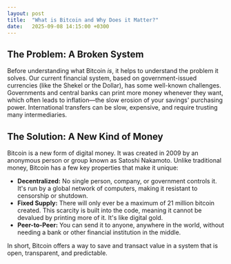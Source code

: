 ```yaml
---
layout: post
title:  "What is Bitcoin and Why Does it Matter?"
date:   2025-09-08 14:15:00 +0300
---
```


## The Problem: A Broken System

Before understanding what Bitcoin *is*, it helps to understand the problem it solves. Our current financial system, based on government-issued currencies (like the Shekel or the Dollar), has some well-known challenges. Governments and central banks can print more money whenever they want, which often leads to inflation—the slow erosion of your savings' purchasing power. International transfers can be slow, expensive, and require trusting many intermediaries.

## The Solution: A New Kind of Money

Bitcoin is a new form of digital money. It was created in 2009 by an anonymous person or group known as Satoshi Nakamoto. Unlike traditional money, Bitcoin has a few key properties that make it unique:

* **Decentralized:** No single person, company, or government controls it. It's run by a global network of computers, making it resistant to censorship or shutdown.
* **Fixed Supply:** There will only ever be a maximum of 21 million bitcoin created. This scarcity is built into the code, meaning it cannot be devalued by printing more of it. It's like digital gold.
* **Peer-to-Peer:** You can send it to anyone, anywhere in the world, without needing a bank or other financial institution in the middle.

In short, Bitcoin offers a way to save and transact value in a system that is open, transparent, and predictable.
